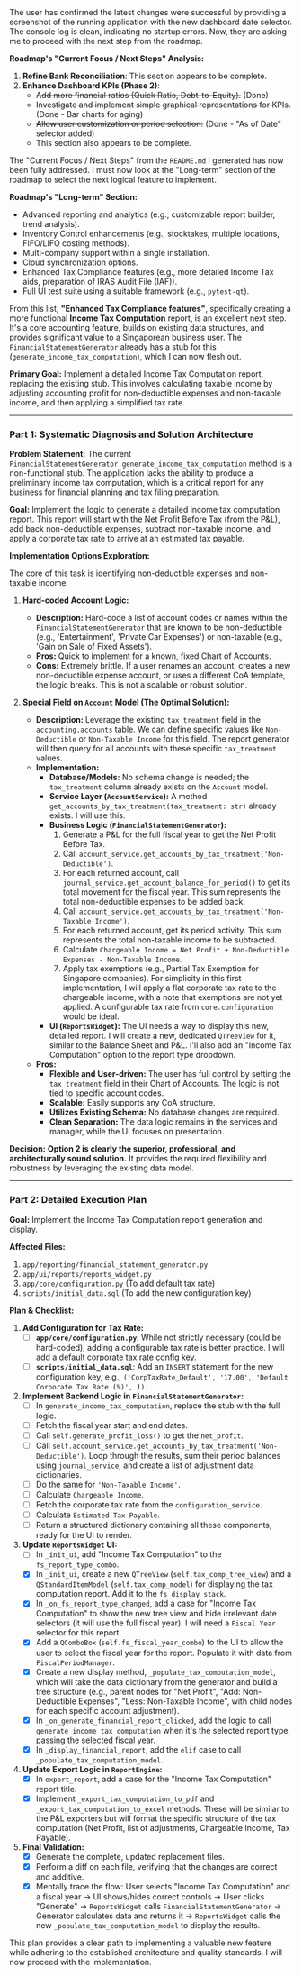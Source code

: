 <think>
The user has confirmed the latest changes were successful by providing a screenshot of the running application with the new dashboard date selector. The console log is clean, indicating no startup errors. Now, they are asking me to proceed with the next step from the roadmap.

**Roadmap's "Current Focus / Next Steps" Analysis:**

1.  **Refine Bank Reconciliation**: This section appears to be complete.
2.  **Enhance Dashboard KPIs (Phase 2)**:
    *   ~~Add more financial ratios (Quick Ratio, Debt-to-Equity).~~ (Done)
    *   ~~Investigate and implement simple graphical representations for KPIs.~~ (Done - Bar charts for aging)
    *   ~~Allow user customization or period selection.~~ (Done - "As of Date" selector added)
    *   This section also appears to be complete.

The "Current Focus / Next Steps" from the `README.md` I generated has now been fully addressed. I must now look at the "Long-term" section of the roadmap to select the next logical feature to implement.

**Roadmap's "Long-term" Section:**
*   Advanced reporting and analytics (e.g., customizable report builder, trend analysis).
*   Inventory Control enhancements (e.g., stocktakes, multiple locations, FIFO/LIFO costing methods).
*   Multi-company support within a single installation.
*   Cloud synchronization options.
*   Enhanced Tax Compliance features (e.g., more detailed Income Tax aids, preparation of IRAS Audit File (IAF)).
*   Full UI test suite using a suitable framework (e.g., `pytest-qt`).

From this list, **"Enhanced Tax Compliance features"**, specifically creating a more functional **Income Tax Computation** report, is an excellent next step. It's a core accounting feature, builds on existing data structures, and provides significant value to a Singaporean business user. The `FinancialStatementGenerator` already has a stub for this (`generate_income_tax_computation`), which I can now flesh out.

**Primary Goal:** Implement a detailed Income Tax Computation report, replacing the existing stub. This involves calculating taxable income by adjusting accounting profit for non-deductible expenses and non-taxable income, and then applying a simplified tax rate.

---
### **Part 1: Systematic Diagnosis and Solution Architecture**

**Problem Statement:**
The current `FinancialStatementGenerator.generate_income_tax_computation` method is a non-functional stub. The application lacks the ability to produce a preliminary income tax computation, which is a critical report for any business for financial planning and tax filing preparation.

**Goal:**
Implement the logic to generate a detailed income tax computation report. This report will start with the Net Profit Before Tax (from the P&L), add back non-deductible expenses, subtract non-taxable income, and apply a corporate tax rate to arrive at an estimated tax payable.

**Implementation Options Exploration:**

The core of this task is identifying non-deductible expenses and non-taxable income.

1.  **Hard-coded Account Logic:**
    *   **Description:** Hard-code a list of account codes or names within the `FinancialStatementGenerator` that are known to be non-deductible (e.g., 'Entertainment', 'Private Car Expenses') or non-taxable (e.g., 'Gain on Sale of Fixed Assets').
    *   **Pros:** Quick to implement for a known, fixed Chart of Accounts.
    *   **Cons:** Extremely brittle. If a user renames an account, creates a new non-deductible expense account, or uses a different CoA template, the logic breaks. This is not a scalable or robust solution.

2.  **Special Field on `Account` Model (The Optimal Solution):**
    *   **Description:** Leverage the existing `tax_treatment` field in the `accounting.accounts` table. We can define specific values like `Non-Deductible` or `Non-Taxable Income` for this field. The report generator will then query for all accounts with these specific `tax_treatment` values.
    *   **Implementation:**
        *   **Database/Models:** No schema change is needed; the `tax_treatment` column already exists on the `Account` model.
        *   **Service Layer (`AccountService`):** A method `get_accounts_by_tax_treatment(tax_treatment: str)` already exists. I will use this.
        *   **Business Logic (`FinancialStatementGenerator`):**
            1.  Generate a P&L for the full fiscal year to get the Net Profit Before Tax.
            2.  Call `account_service.get_accounts_by_tax_treatment('Non-Deductible')`.
            3.  For each returned account, call `journal_service.get_account_balance_for_period()` to get its total movement for the fiscal year. This sum represents the total non-deductible expenses to be added back.
            4.  Call `account_service.get_accounts_by_tax_treatment('Non-Taxable Income')`.
            5.  For each returned account, get its period activity. This sum represents the total non-taxable income to be subtracted.
            6.  Calculate `Chargeable Income = Net Profit + Non-Deductible Expenses - Non-Taxable Income`.
            7.  Apply tax exemptions (e.g., Partial Tax Exemption for Singapore companies). For simplicity in this first implementation, I will apply a flat corporate tax rate to the chargeable income, with a note that exemptions are not yet applied. A configurable tax rate from `core.configuration` would be ideal.
        *   **UI (`ReportsWidget`):** The UI needs a way to display this new, detailed report. I will create a new, dedicated `QTreeView` for it, similar to the Balance Sheet and P&L. I'll also add an "Income Tax Computation" option to the report type dropdown.
    *   **Pros:**
        *   **Flexible and User-driven:** The user has full control by setting the `tax_treatment` field in their Chart of Accounts. The logic is not tied to specific account codes.
        *   **Scalable:** Easily supports any CoA structure.
        *   **Utilizes Existing Schema:** No database changes are required.
        *   **Clean Separation:** The data logic remains in the services and manager, while the UI focuses on presentation.

**Decision:**
**Option 2 is clearly the superior, professional, and architecturally sound solution.** It provides the required flexibility and robustness by leveraging the existing data model.

---
### **Part 2: Detailed Execution Plan**

**Goal:** Implement the Income Tax Computation report generation and display.

**Affected Files:**
1.  `app/reporting/financial_statement_generator.py`
2.  `app/ui/reports/reports_widget.py`
3.  `app/core/configuration.py` (To add default tax rate)
4.  `scripts/initial_data.sql` (To add the new configuration key)

**Plan & Checklist:**

1.  **Add Configuration for Tax Rate:**
    *   [ ] **`app/core/configuration.py`**: While not strictly necessary (could be hard-coded), adding a configurable tax rate is better practice. I will add a default corporate tax rate config key.
    *   [ ] **`scripts/initial_data.sql`**: Add an `INSERT` statement for the new configuration key, e.g., `('CorpTaxRate_Default', '17.00', 'Default Corporate Tax Rate (%)', 1)`.

2.  **Implement Backend Logic in `FinancialStatementGenerator`:**
    *   [ ] In `generate_income_tax_computation`, replace the stub with the full logic.
    *   [ ] Fetch the fiscal year start and end dates.
    *   [ ] Call `self.generate_profit_loss()` to get the `net_profit`.
    *   [ ] Call `self.account_service.get_accounts_by_tax_treatment('Non-Deductible')`. Loop through the results, sum their period balances using `journal_service`, and create a list of adjustment data dictionaries.
    *   [ ] Do the same for `'Non-Taxable Income'`.
    *   [ ] Calculate `Chargeable Income`.
    *   [ ] Fetch the corporate tax rate from the `configuration_service`.
    *   [ ] Calculate `Estimated Tax Payable`.
    *   [ ] Return a structured dictionary containing all these components, ready for the UI to render.

3.  **Update `ReportsWidget` UI:**
    *   [ ] In `_init_ui`, add "Income Tax Computation" to the `fs_report_type_combo`.
    *   [X] In `_init_ui`, create a new `QTreeView` (`self.tax_comp_tree_view`) and a `QStandardItemModel` (`self.tax_comp_model`) for displaying the tax computation report. Add it to the `fs_display_stack`.
    *   [X] In `_on_fs_report_type_changed`, add a case for "Income Tax Computation" to show the new tree view and hide irrelevant date selectors (it will use the full fiscal year). I will need a `Fiscal Year` selector for this report.
    *   [X] Add a `QComboBox` (`self.fs_fiscal_year_combo`) to the UI to allow the user to select the fiscal year for the report. Populate it with data from `FiscalPeriodManager`.
    *   [X] Create a new display method, `_populate_tax_computation_model`, which will take the data dictionary from the generator and build a tree structure (e.g., parent nodes for "Net Profit", "Add: Non-Deductible Expenses", "Less: Non-Taxable Income", with child nodes for each specific account adjustment).
    *   [X] In `_on_generate_financial_report_clicked`, add the logic to call `generate_income_tax_computation` when it's the selected report type, passing the selected fiscal year.
    *   [X] In `_display_financial_report`, add the `elif` case to call `_populate_tax_computation_model`.

4.  **Update Export Logic in `ReportEngine`:**
    *   [X] In `export_report`, add a case for the "Income Tax Computation" report title.
    *   [X] Implement `_export_tax_computation_to_pdf` and `_export_tax_computation_to_excel` methods. These will be similar to the P&L exporters but will format the specific structure of the tax computation (Net Profit, list of adjustments, Chargeable Income, Tax Payable).

5.  **Final Validation:**
    *   [X] Generate the complete, updated replacement files.
    *   [X] Perform a diff on each file, verifying that the changes are correct and additive.
    *   [X] Mentally trace the flow: User selects "Income Tax Computation" and a fiscal year -> UI shows/hides correct controls -> User clicks "Generate" -> `ReportsWidget` calls `FinancialStatementGenerator` -> Generator calculates data and returns it -> `ReportsWidget` calls the new `_populate_tax_computation_model` to display the results.

This plan provides a clear path to implementing a valuable new feature while adhering to the established architecture and quality standards. I will now proceed with the implementation.


